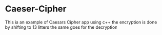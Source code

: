 # Caeser-Cipher
This ia an example of Caesars Cipher app using c++
the encryption is done by shifting to 13 litters
the same goes for the decryption
